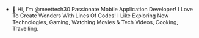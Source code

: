 - 👋 Hi, I’m @meettech30
Passionate Mobile Application Developer! I Love To Create Wonders With Lines Of Codes! 
I Like Exploring New Technologies, Gaming, Watching Movies & Tech Videos, Cooking, Travelling.

<!---
meettech30/meettech30 is a ✨ special ✨ repository because its `README.md` (this file) appears on your GitHub profile.
You can click the Preview link to take a look at your changes.
--->
